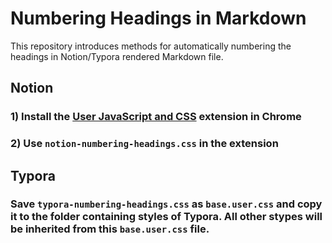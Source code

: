 # Numbering Headings in Markdown

This repository introduces methods for automatically numbering the headings in Notion/Typora rendered Markdown file.

## Notion

### 1) Install the [User JavaScript and CSS](https://chrome.google.com/webstore/detail/user-javascript-and-css/nbhcbdghjpllgmfilhnhkllmkecfmpld/related) extension in Chrome

### 2) Use `notion-numbering-headings.css` in the extension

## Typora

### Save `typora-numbering-headings.css` as `base.user.css` and copy it to the folder containing styles of Typora. All other stypes will be inherited from this `base.user.css` file.

